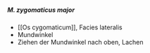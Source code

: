 ##### M. zygomaticus major
*   [[Os cygomaticum]], Facies lateralis
*   Mundwinkel
*   Ziehen der Mundwinkel nach oben, Lachen